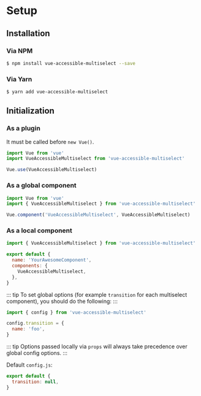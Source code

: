# Setup

## Installation

### Via NPM

```bash
$ npm install vue-accessible-multiselect --save
```

### Via Yarn

```bash
$ yarn add vue-accessible-multiselect
```

## Initialization

### As a plugin

It must be called before `new Vue()`.

```js
import Vue from 'vue'
import VueAccessibleMultiselect from 'vue-accessible-multiselect'

Vue.use(VueAccessibleMultiselect)
```

### As a global component

```js
import Vue from 'vue'
import { VueAccessibleMultiselect } from 'vue-accessible-multiselect'

Vue.component('VueAccessibleMultiselect', VueAccessibleMultiselect)
```

### As a local component

```js
import { VueAccessibleMultiselect } from 'vue-accessible-multiselect'

export default {
  name: 'YourAwesomeComponent',
  components: {
    VueAccessibleMultiselect,
  },
}
```

::: tip
To set global options (for example `transition` for each multiselect component), you should do the following:
:::

```js
import { config } from 'vue-accessible-multiselect'

config.transition = {
  name: 'foo',
}
```

::: tip
Options passed locally via `props` will always take precedence over global config options.
:::

Default `config.js`:

```js
export default {
  transition: null,
}
```
